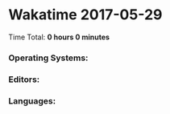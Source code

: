 # Wakatime 2017-05-29

Time Total: **0 hours 0 minutes**

### Operating Systems:

### Editors:

### Languages:

